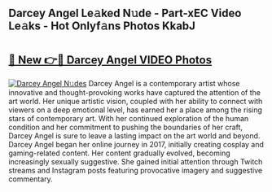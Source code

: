 ## Darcey Angel Le𝚊ked N𝚞de - Part-xEC Video Le𝚊ks - Hot Onlyf𝚊ns Photos KkabJ

# <h2><a href="http://ac44424.deff.icu/?id=Darcey+Angel">🔗 New 👉🔴 Darcey Angel VIDEO Photos</a></h2>

[![Darcey Angel N𝚞des](https://i.imgur.com/rIISA9y.gif)](http://ac44424.deff.icu/?id=Darcey+Angel)
Darcey Angel is a contemporary artist whose innovative and thought-provoking works have captured the attention of the art world. Her unique artistic vision, coupled with her ability to connect with viewers on a deep emotional level, has earned her a place among the rising stars of contemporary art. With her continued exploration of the human condition and her commitment to pushing the boundaries of her craft, Darcey Angel is sure to leave a lasting impact on the art world and beyond. Darcey Angel began her online journey in 2017, initially creating cosplay and gaming-related content. Her content gradually evolved, becoming increasingly sexually suggestive. She gained initial attention through Twitch streams and Instagram posts featuring provocative imagery and suggestive commentary.
